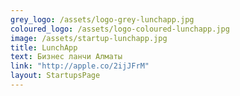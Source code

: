 ```yaml
---
grey_logo: /assets/logo-grey-lunchapp.jpg
coloured_logo: /assets/logo-coloured-lunchapp.jpg
image: /assets/startup-lunchapp.jpg
title: LunchApp
text: Бизнес ланчи Алматы
link: "http://apple.co/2ijJFrM"
layout: StartupsPage
---
```


